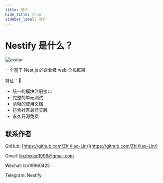 ```yaml
---
title: 简介
hide_title: true
sidebar_label: 简介
---
```


# Nestify 是什么？

![avatar](/img/logo.svg)

一个基于 Nest.js 的企业级 web 全栈框架

特征：
* 统一的模块注册接口
* 完整的单元测试
* 清晰的使用文档
* 符合社区最佳实践
* 永久开源免费

## 联系作者

GitHub: [https://github.com/ZhiXiao-Lin/](https://github.com/ZhiXiao-Lin/) 

Gmail: [linzhixiao1996@gmail.com](mailto://linzhixiao1996@gmail.com) 

Wechat: lzx19960425

Telegram: Nestify
